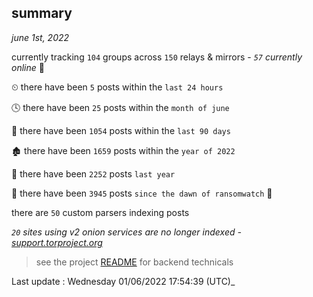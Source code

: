 
## summary
_june 1st, 2022_

currently tracking `104` groups across `150` relays & mirrors - _`57` currently online_ 📡

⏲ there have been `5` posts within the `last 24 hours`

🕓 there have been `25` posts within the `month of june`

📅 there have been `1054` posts within the `last 90 days`

🏚 there have been `1659` posts within the `year of 2022`

🚀 there have been `2252` posts `last year`

🦕 there have been `3945` posts `since the dawn of ransomwatch` 🐣

there are `50` custom parsers indexing posts

_`20` sites using v2 onion services are no longer indexed - [support.torproject.org](https://support.torproject.org/onionservices/v2-deprecation/)_

> see the project [README](https://github.com/jmousqueton/ransomwatch#readme) for backend technicals



Last update : Wednesday 01/06/2022 17:54:39 (UTC)_

